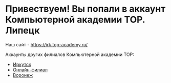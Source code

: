 # Привествуем! Вы попали в аккаунт **Компьютерной академии TOP. Липецк**

Наш сайт - https://irk.top-academy.ru/

Аккаунты других филиалов Компьютерной академии TOP:
- [Иркутск](https://github.com/it-top-irkutsk)
- [Онлайн-филиал](https://github.com/it-top-shambala)
- [Воронеж](https://github.com/it-top-vrn)
